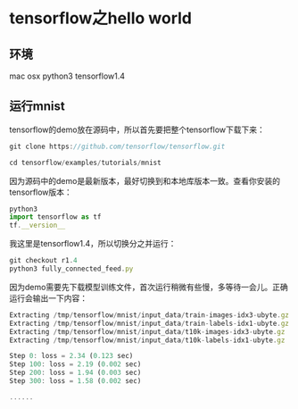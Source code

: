 # tensorflow之hello world

## 环境

mac osx
python3
tensorflow1.4

## 运行mnist

tensorflow的demo放在源码中，所以首先要把整个tensorflow下载下来：

```js
git clone https://github.com/tensorflow/tensorflow.git

cd tensorflow/examples/tutorials/mnist
```

因为源码中的demo是最新版本，最好切换到和本地库版本一致。查看你安装的tensorflow版本：

```js
python3
import tensorflow as tf
tf.__version__
```

我这里是tensorflow1.4，所以切换分之并运行：

```js
git checkout r1.4
python3 fully_connected_feed.py 
```

因为demo需要先下载模型训练文件，首次运行稍微有些慢，多等待一会儿。正确运行会输出一下内容：

```js
Extracting /tmp/tensorflow/mnist/input_data/train-images-idx3-ubyte.gz
Extracting /tmp/tensorflow/mnist/input_data/train-labels-idx1-ubyte.gz
Extracting /tmp/tensorflow/mnist/input_data/t10k-images-idx3-ubyte.gz
Extracting /tmp/tensorflow/mnist/input_data/t10k-labels-idx1-ubyte.gz

Step 0: loss = 2.34 (0.123 sec)
Step 100: loss = 2.19 (0.002 sec)
Step 200: loss = 1.94 (0.003 sec)
Step 300: loss = 1.58 (0.002 sec)

......
```

